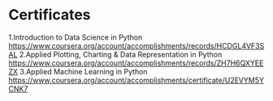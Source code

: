 # Certificates
1.Introduction to Data Science in Python 
https://www.coursera.org/account/accomplishments/records/HCDGL4VF3SAL
2.Applied Plotting, Charting & Data Representation in Python 
https://www.coursera.org/account/accomplishments/records/ZH7H6QXYEEZX
3.Applied Machine Learning in Python 
https://www.coursera.org/account/accomplishments/certificate/U2EVYM5YCNK7
